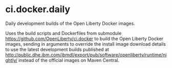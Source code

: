 # ci.docker.daily
Daily development builds of the Open Liberty Docker images.

Uses the build scripts and Dockerfiles from submodule https://github.com/OpenLiberty/ci.docker 
to build the Open Liberty Docker images, sending in arguments to override the install image 
download details to use the latest development builds published at
http://public.dhe.ibm.com/ibmdl/export/pub/software/openliberty/runtime/nightly/ instead of 
the official images on Maven Central.
